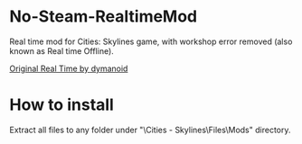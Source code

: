 # No-Steam-RealtimeMod
Real time mod for Cities: Skylines game, with workshop error removed (also known as Real time Offline).

[Original Real Time by dymanoid](https://steamcommunity.com/sharedfiles/filedetails/?id=1420955187)

# How to install
Extract all files to any folder under "\Cities - Skylines\Files\Mods" directory.
